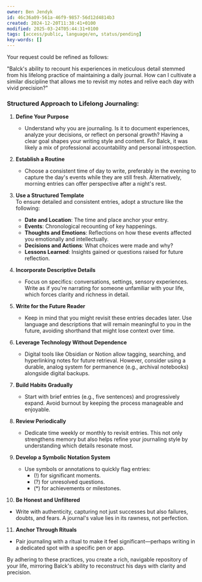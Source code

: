```yaml
---
owner: Ben Jendyk
id: 46c36a09-561a-46f9-9857-56d12d4814b3
created: 2024-12-20T11:38:41+0100
modified: 2025-03-24T05:44:31+0100
tags: [access/public, language/en, status/pending]
key-words: []
---
```


Your request could be refined as follows:  

"Balck's ability to recount his experiences in meticulous detail stemmed from his lifelong practice of maintaining a daily journal. How can I cultivate a similar discipline that allows me to revisit my notes and relive each day with vivid precision?"  

### Structured Approach to Lifelong Journaling:

1. **Define Your Purpose**  
   - Understand why you are journaling. Is it to document experiences, analyze your decisions, or reflect on personal growth? Having a clear goal shapes your writing style and content. For Balck, it was likely a mix of professional accountability and personal introspection.  

2. **Establish a Routine**  
   - Choose a consistent time of day to write, preferably in the evening to capture the day's events while they are still fresh. Alternatively, morning entries can offer perspective after a night's rest.  

3. **Use a Structured Template**  
   To ensure detailed and consistent entries, adopt a structure like the following:  
   - **Date and Location**: The time and place anchor your entry.  
   - **Events**: Chronological recounting of key happenings.  
   - **Thoughts and Emotions**: Reflections on how these events affected you emotionally and intellectually.  
   - **Decisions and Actions**: What choices were made and why?  
   - **Lessons Learned**: Insights gained or questions raised for future reflection.  

4. **Incorporate Descriptive Details**  
   - Focus on specifics: conversations, settings, sensory experiences. Write as if you're narrating for someone unfamiliar with your life, which forces clarity and richness in detail.

5. **Write for the Future Reader**  
   - Keep in mind that you might revisit these entries decades later. Use language and descriptions that will remain meaningful to you in the future, avoiding shorthand that might lose context over time.  

6. **Leverage Technology Without Dependence**  
   - Digital tools like Obsidian or Notion allow tagging, searching, and hyperlinking notes for future retrieval. However, consider using a durable, analog system for permanence (e.g., archival notebooks) alongside digital backups.  

7. **Build Habits Gradually**  
   - Start with brief entries (e.g., five sentences) and progressively expand. Avoid burnout by keeping the process manageable and enjoyable.  

8. **Review Periodically**  
   - Dedicate time weekly or monthly to revisit entries. This not only strengthens memory but also helps refine your journaling style by understanding which details resonate most.

9. **Develop a Symbolic Notation System**  
   - Use symbols or annotations to quickly flag entries:  
     - (!) for significant moments.  
     - (?) for unresolved questions.  
     - (*) for achievements or milestones.  

10. **Be Honest and Unfiltered**  
   - Write with authenticity, capturing not just successes but also failures, doubts, and fears. A journal's value lies in its rawness, not perfection.

11. **Anchor Through Rituals**  
   - Pair journaling with a ritual to make it feel significant—perhaps writing in a dedicated spot with a specific pen or app.  

By adhering to these practices, you create a rich, navigable repository of your life, mirroring Balck's ability to reconstruct his days with clarity and precision.